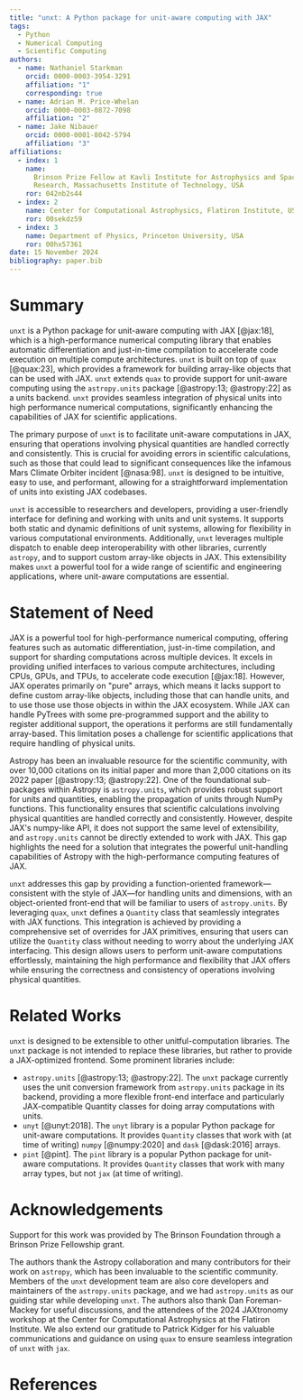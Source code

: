 ```yaml
---
title: "unxt: A Python package for unit-aware computing with JAX"
tags:
  - Python
  - Numerical Computing
  - Scientific Computing
authors:
  - name: Nathaniel Starkman
    orcid: 0000-0003-3954-3291
    affiliation: "1"
    corresponding: true
  - name: Adrian M. Price-Whelan
    orcid: 0000-0003-0872-7098
    affiliation: "2"
  - name: Jake Nibauer
    orcid: 0000-0001-8042-5794
    affiliation: "3"
affiliations:
  - index: 1
    name:
      Brinson Prize Fellow at Kavli Institute for Astrophysics and Space
      Research, Massachusetts Institute of Technology, USA
    ror: 042nb2s44
  - index: 2
    name: Center for Computational Astrophysics, Flatiron Institute, USA
    ror: 00sekdz59
  - index: 3
    name: Department of Physics, Princeton University, USA
    ror: 00hx57361
date: 15 November 2024
bibliography: paper.bib
---
```


# Summary

`unxt` is a Python package for unit-aware computing with JAX [@jax:18], which is
a high-performance numerical computing library that enables automatic
differentiation and just-in-time compilation to accelerate code execution on
multiple compute architectures. `unxt` is built on top of `quax` [@quax:23],
which provides a framework for building array-like objects that can be used with
JAX. `unxt` extends `quax` to provide support for unit-aware computing using the
`astropy.units` package [@astropy:13; @astropy:22] as a units backend. `unxt`
provides seamless integration of physical units into high performance numerical
computations, significantly enhancing the capabilities of JAX for scientific
applications.

The primary purpose of `unxt` is to facilitate unit-aware computations in JAX,
ensuring that operations involving physical quantities are handled correctly and
consistently. This is crucial for avoiding errors in scientific calculations,
such as those that could lead to significant consequences like the infamous Mars
Climate Orbiter incident [@nasa:98]. `unxt` is designed to be intuitive, easy to
use, and performant, allowing for a straightforward implementation of units into
existing JAX codebases.

`unxt` is accessible to researchers and developers, providing a user-friendly
interface for defining and working with units and unit systems. It supports both
static and dynamic definitions of unit systems, allowing for flexibility in
various computational environments. Additionally, `unxt` leverages multiple
dispatch to enable deep interoperability with other libraries, currently
`astropy`, and to support custom array-like objects in JAX. This extensibility
makes `unxt` a powerful tool for a wide range of scientific and engineering
applications, where unit-aware computations are essential.

# Statement of Need

JAX is a powerful tool for high-performance numerical computing, offering
features such as automatic differentiation, just-in-time compilation, and
support for sharding computations across multiple devices. It excels in
providing unified interfaces to various compute architectures, including CPUs,
GPUs, and TPUs, to accelerate code execution [@jax:18]. However, JAX operates
primarily on "pure" arrays, which means it lacks support to define custom
array-like objects, including those that can handle units, and to use those use
those objects in within the JAX ecosystem. While JAX can handle PyTrees with
some pre-programmed support and the ability to register additional support, the
operations it performs are still fundamentally array-based. This limitation
poses a challenge for scientific applications that require handling of physical
units.

Astropy has been an invaluable resource for the scientific community, with over
10,000 citations on its initial paper and more than 2,000 citations on its 2022
paper [@astropy:13; @astropy:22]. One of the foundational sub-packages within
Astropy is `astropy.units`, which provides robust support for units and
quantities, enabling the propagation of units through NumPy functions. This
functionality ensures that scientific calculations involving physical quantities
are handled correctly and consistently. However, despite JAX's numpy-like API,
it does not support the same level of extensibility, and `astropy.units` cannot
be directly extended to work with JAX. This gap highlights the need for a
solution that integrates the powerful unit-handling capabilities of Astropy with
the high-performance computing features of JAX.

`unxt` addresses this gap by providing a function-oriented framework—consistent
with the style of JAX—for handling units and dimensions, with an object-oriented
front-end that will be familiar to users of `astropy.units`. By leveraging
`quax`, `unxt` defines a `Quantity` class that seamlessly integrates with JAX
functions. This integration is achieved by providing a comprehensive set of
overrides for JAX primitives, ensuring that users can utilize the `Quantity`
class without needing to worry about the underlying JAX interfacing. This design
allows users to perform unit-aware computations effortlessly, maintaining the
high performance and flexibility that JAX offers while ensuring the correctness
and consistency of operations involving physical quantities.

# Related Works

`unxt` is designed to be extensible to other unitful-computation libraries. The
`unxt` package is not intended to replace these libraries, but rather to provide
a JAX-optimized frontend. Some prominent libraries include:

- `astropy.units` [@astropy:13; @astropy:22]. The `unxt` package currently uses
  the unit conversion framework from `astropy.units` package in its backend,
  providing a more flexible front-end interface and particularly JAX-compatible
  Quantity classes for doing array computations with units.
- `unyt` [@unyt:2018]. The `unyt` library is a popular Python package for
  unit-aware computations. It provides `Quantity` classes that work with (at
  time of writing) `numpy` [@numpy:2020] and `dask` [@dask:2016] arrays.
- `pint` [@pint]. The `pint` library is a popular Python package for unit-aware
  computations. It provides `Quantity` classes that work with many array types,
  but not `jax` (at time of writing).

# Acknowledgements

Support for this work was provided by The Brinson Foundation through a Brinson
Prize Fellowship grant.

The authors thank the Astropy collaboration and many contributors for their work
on `astropy`, which has been invaluable to the scientific community. Members of
the `unxt` development team are also core developers and maintainers of the
`astropy.units` package, and we had `astropy.units` as our guiding star while
developing `unxt`. The authors also thank Dan Foreman-Mackey for useful
discussions, and the attendees of the 2024 JAXtronomy workshop at the Center for
Computational Astrophysics at the Flatiron Institute. We also extend our
gratitude to Patrick Kidger for his valuable communications and guidance on
using `quax` to ensure seamless integration of `unxt` with `jax`.

# References
